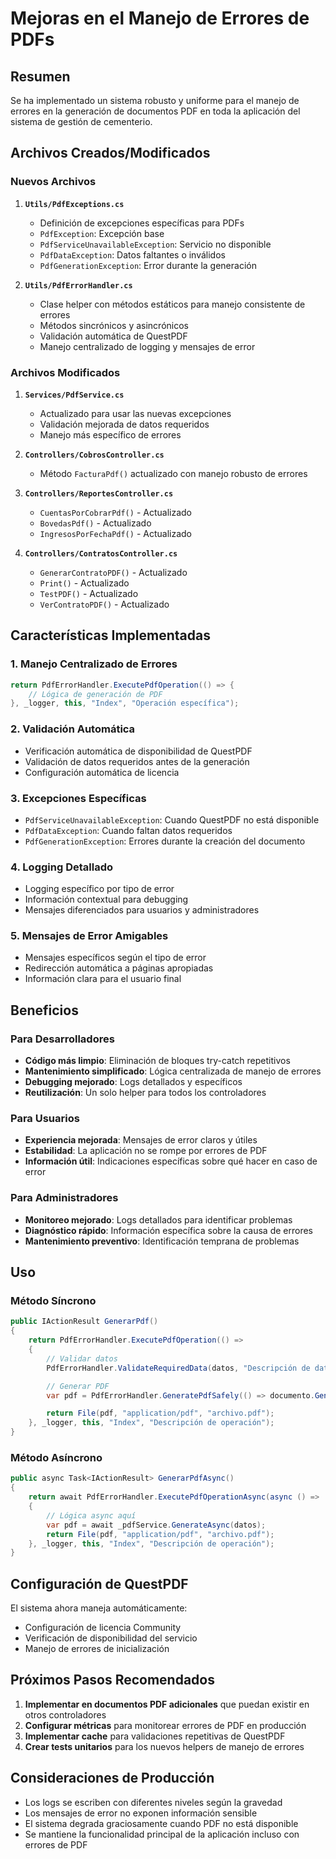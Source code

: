 # Mejoras en el Manejo de Errores de PDFs

## Resumen

Se ha implementado un sistema robusto y uniforme para el manejo de errores en la generación de documentos PDF en toda la aplicación del sistema de gestión de cementerio.

## Archivos Creados/Modificados

### Nuevos Archivos

1. **`Utils/PdfExceptions.cs`**

   - Definición de excepciones específicas para PDFs
   - `PdfException`: Excepción base
   - `PdfServiceUnavailableException`: Servicio no disponible
   - `PdfDataException`: Datos faltantes o inválidos
   - `PdfGenerationException`: Error durante la generación

2. **`Utils/PdfErrorHandler.cs`**
   - Clase helper con métodos estáticos para manejo consistente de errores
   - Métodos sincrónicos y asincrónicos
   - Validación automática de QuestPDF
   - Manejo centralizado de logging y mensajes de error

### Archivos Modificados

1. **`Services/PdfService.cs`**

   - Actualizado para usar las nuevas excepciones
   - Validación mejorada de datos requeridos
   - Manejo más específico de errores

2. **`Controllers/CobrosController.cs`**

   - Método `FacturaPdf()` actualizado con manejo robusto de errores

3. **`Controllers/ReportesController.cs`**

   - `CuentasPorCobrarPdf()` - Actualizado
   - `BovedasPdf()` - Actualizado
   - `IngresosPorFechaPdf()` - Actualizado

4. **`Controllers/ContratosController.cs`**
   - `GenerarContratoPDF()` - Actualizado
   - `Print()` - Actualizado
   - `TestPDF()` - Actualizado
   - `VerContratoPDF()` - Actualizado

## Características Implementadas

### 1. **Manejo Centralizado de Errores**

```csharp
return PdfErrorHandler.ExecutePdfOperation(() => {
    // Lógica de generación de PDF
}, _logger, this, "Index", "Operación específica");
```

### 2. **Validación Automática**

- Verificación automática de disponibilidad de QuestPDF
- Validación de datos requeridos antes de la generación
- Configuración automática de licencia

### 3. **Excepciones Específicas**

- `PdfServiceUnavailableException`: Cuando QuestPDF no está disponible
- `PdfDataException`: Cuando faltan datos requeridos
- `PdfGenerationException`: Errores durante la creación del documento

### 4. **Logging Detallado**

- Logging específico por tipo de error
- Información contextual para debugging
- Mensajes diferenciados para usuarios y administradores

### 5. **Mensajes de Error Amigables**

- Mensajes específicos según el tipo de error
- Redirección automática a páginas apropiadas
- Información clara para el usuario final

## Beneficios

### Para Desarrolladores

- **Código más limpio**: Eliminación de bloques try-catch repetitivos
- **Mantenimiento simplificado**: Lógica centralizada de manejo de errores
- **Debugging mejorado**: Logs detallados y específicos
- **Reutilización**: Un solo helper para todos los controladores

### Para Usuarios

- **Experiencia mejorada**: Mensajes de error claros y útiles
- **Estabilidad**: La aplicación no se rompe por errores de PDF
- **Información útil**: Indicaciones específicas sobre qué hacer en caso de error

### Para Administradores

- **Monitoreo mejorado**: Logs detallados para identificar problemas
- **Diagnóstico rápido**: Información específica sobre la causa de errores
- **Mantenimiento preventivo**: Identificación temprana de problemas

## Uso

### Método Síncrono

```csharp
public IActionResult GenerarPdf()
{
    return PdfErrorHandler.ExecutePdfOperation(() =>
    {
        // Validar datos
        PdfErrorHandler.ValidateRequiredData(datos, "Descripción de datos");

        // Generar PDF
        var pdf = PdfErrorHandler.GeneratePdfSafely(() => documento.GeneratePdf(), "Nombre documento");

        return File(pdf, "application/pdf", "archivo.pdf");
    }, _logger, this, "Index", "Descripción de operación");
}
```

### Método Asíncrono

```csharp
public async Task<IActionResult> GenerarPdfAsync()
{
    return await PdfErrorHandler.ExecutePdfOperationAsync(async () =>
    {
        // Lógica async aquí
        var pdf = await _pdfService.GenerateAsync(datos);
        return File(pdf, "application/pdf", "archivo.pdf");
    }, _logger, this, "Index", "Descripción de operación");
}
```

## Configuración de QuestPDF

El sistema ahora maneja automáticamente:

- Configuración de licencia Community
- Verificación de disponibilidad del servicio
- Manejo de errores de inicialización

## Próximos Pasos Recomendados

1. **Implementar en documentos PDF adicionales** que puedan existir en otros controladores
2. **Configurar métricas** para monitorear errores de PDF en producción
3. **Implementar cache** para validaciones repetitivas de QuestPDF
4. **Crear tests unitarios** para los nuevos helpers de manejo de errores

## Consideraciones de Producción

- Los logs se escriben con diferentes niveles según la gravedad
- Los mensajes de error no exponen información sensible
- El sistema degrada graciosamente cuando PDF no está disponible
- Se mantiene la funcionalidad principal de la aplicación incluso con errores de PDF
